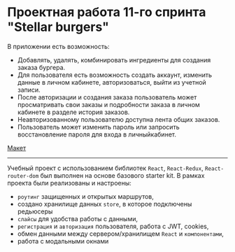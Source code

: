 # Проектная работа 11-го спринта "Stellar burgers"

В приложении есть возможность:
- Добавлять, удалять, комбинировать ингредиенты для создания заказа бургера. 
- Для пользователя есть возможность создать аккаунт, изменить данные в личном кабинете, авторизоваться, выйти из учетной записи. 
- После авторизации и создания заказа пользователь может просматривать свои заказы и подробности заказа в личном кабинете в разделе история заказов. 
- Неавторизованному пользователю доступна лента общих заказов. 
- Пользователь может изменить пароль или запросить восстановление пароля для входа в личныйкабинет. 

[Макет](<https://www.figma.com/file/vIywAvqfkOIRWGOkfOnReY/React-Fullstack_-Проектные-задачи-(3-месяца)_external_link?type=design&node-id=0-1&mode=design>)

----------------
Учебный проект с использованием библиотек `React`, `React-Redux`, `React-router-dom` был выполнен на основе базового starter kit. В рамках проекта были реализованы и настроены:

- `роутинг` защищенных и открытых маршрутов, 
-  создано хранилище данных `store`, в которое подключены редьюсеры
- `слайсы` для удобства работы с данными,
- `регистрация` и `авторизация` пользователя, работа с JWT, cookies,
- обмен данными между сервером/хранилищем `React` и `компонентами`,
- работа с модальными окнами